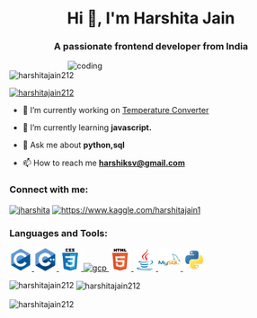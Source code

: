 <h1 align="center">Hi 👋, I'm Harshita Jain</h1>
<h3 align="center">A passionate frontend developer from India</h3>
<img align="right" src="https://cdn.dribbble.com/users/4055494/screenshots/15215756/media/d2b66c4ca0192aa26d103448b3d1518b.gif" alt='coding' width='400'>

<p align="left"> <img src="https://komarev.com/ghpvc/?username=harshitajain212&label=Profile%20views&color=0e75b6&style=flat" alt="harshitajain212" /> </p>

<p align="left"> <a href="https://github.com/ryo-ma/github-profile-trophy"><img src="https://github-profile-trophy.vercel.app/?username=harshitajain212" alt="harshitajain212" /></a> </p>

- 🔭 I’m currently working on [Temperature Converter](https://github.com/harshitajain212/temperatureconverter)

- 🌱 I’m currently learning **javascript.**

- 💬 Ask me about **python,sql**

- 📫 How to reach me **harshiksv@gmail.com**

<h3 align="left">Connect with me:</h3>
<p align="left">
<a href="https://linkedin.com/in/jharshita" target="blank"><img align="center" src="https://raw.githubusercontent.com/rahuldkjain/github-profile-readme-generator/master/src/images/icons/Social/linked-in-alt.svg" alt="jharshita" height="30" width="40" /></a>
<a href="https://kaggle.com/https://www.kaggle.com/harshitajain1" target="blank"><img align="center" src="https://raw.githubusercontent.com/rahuldkjain/github-profile-readme-generator/master/src/images/icons/Social/kaggle.svg" alt="https://www.kaggle.com/harshitajain1" height="30" width="40" /></a>
</p>

<h3 align="left">Languages and Tools:</h3>
<p align="left"> <a href="https://www.cprogramming.com/" target="_blank" rel="noreferrer"> <img src="https://raw.githubusercontent.com/devicons/devicon/master/icons/c/c-original.svg" alt="c" width="40" height="40"/> </a> <a href="https://www.w3schools.com/cpp/" target="_blank" rel="noreferrer"> <img src="https://raw.githubusercontent.com/devicons/devicon/master/icons/cplusplus/cplusplus-original.svg" alt="cplusplus" width="40" height="40"/> </a> <a href="https://www.w3schools.com/css/" target="_blank" rel="noreferrer"> <img src="https://raw.githubusercontent.com/devicons/devicon/master/icons/css3/css3-original-wordmark.svg" alt="css3" width="40" height="40"/> </a> <a href="https://cloud.google.com" target="_blank" rel="noreferrer"> <img src="https://www.vectorlogo.zone/logos/google_cloud/google_cloud-icon.svg" alt="gcp" width="40" height="40"/> </a> <a href="https://www.w3.org/html/" target="_blank" rel="noreferrer"> <img src="https://raw.githubusercontent.com/devicons/devicon/master/icons/html5/html5-original-wordmark.svg" alt="html5" width="40" height="40"/> </a> <a href="https://www.java.com" target="_blank" rel="noreferrer"> <img src="https://raw.githubusercontent.com/devicons/devicon/master/icons/java/java-original.svg" alt="java" width="40" height="40"/> </a> <a href="https://www.mysql.com/" target="_blank" rel="noreferrer"> <img src="https://raw.githubusercontent.com/devicons/devicon/master/icons/mysql/mysql-original-wordmark.svg" alt="mysql" width="40" height="40"/> </a> <a href="https://www.python.org" target="_blank" rel="noreferrer"> <img src="https://raw.githubusercontent.com/devicons/devicon/master/icons/python/python-original.svg" alt="python" width="40" height="40"/> </a> </p>

<p><img align="left" src="https://github-readme-stats.vercel.app/api/top-langs?username=harshitajain212&show_icons=true&locale=en&layout=compact" alt="harshitajain212" /></p>

<p>&nbsp;<img align="center" src="https://github-readme-stats.vercel.app/api?username=harshitajain212&show_icons=true&locale=en" alt="harshitajain212" /></p>

<p><img align="center" src="https://github-readme-streak-stats.herokuapp.com/?user=harshitajain212&" alt="harshitajain212" /></p>
